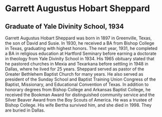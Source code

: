 # Garrett Augustus Hobart Sheppard
## Graduate of Yale Divinity School, 1934
Garrett Augustus Hobart Sheppard was born in 1897 in Greenville, Texas, the son of David and Susie. In 1930, he received a BA from Bishop College in Texas, graduating with highest honors. The next year, 1931, he completed a BA in religious education at Hartford Seminary before earning a doctorate in theology from Yale Divinity School in 1934. His 1965 obituary stated that he pastored churches in Mexia and Texarkana before settling in 1948 in Dallas, where he lived for 25 years. Sheppard served as pastor of the Greater Bethlehem Baptist Church for many years. He also served as president of the Sunday School and Baptist Training Union Congress of the Baptist, Missionary, and Educational Convention of Texas. In addition to honorary degrees from Bishop College and Arkansas Baptist College, he received the Bookman Award for distinguished community service and the Silver Beaver Award from the Boy Scouts of America. He was a trustee of Bishop College. His wife Bertha survived him, and she died in 1998. They are buried in Dallas. 
